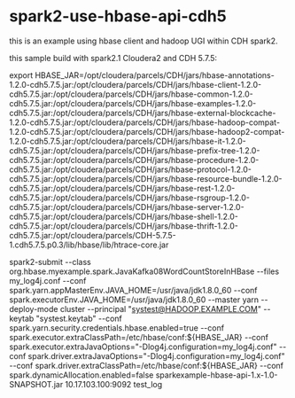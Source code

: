 # spark2-use-hbase-api-cdh5

this is an example using hbase client and hadoop UGI within CDH spark2.

this sample build with spark2.1 Cloudera2 and CDH 5.7.5:

export HBASE_JAR=/opt/cloudera/parcels/CDH/jars/hbase-annotations-1.2.0-cdh5.7.5.jar:/opt/cloudera/parcels/CDH/jars/hbase-client-1.2.0-cdh5.7.5.jar:/opt/cloudera/parcels/CDH/jars/hbase-common-1.2.0-cdh5.7.5.jar:/opt/cloudera/parcels/CDH/jars/hbase-examples-1.2.0-cdh5.7.5.jar:/opt/cloudera/parcels/CDH/jars/hbase-external-blockcache-1.2.0-cdh5.7.5.jar:/opt/cloudera/parcels/CDH/jars/hbase-hadoop-compat-1.2.0-cdh5.7.5.jar:/opt/cloudera/parcels/CDH/jars/hbase-hadoop2-compat-1.2.0-cdh5.7.5.jar:/opt/cloudera/parcels/CDH/jars/hbase-it-1.2.0-cdh5.7.5.jar:/opt/cloudera/parcels/CDH/jars/hbase-prefix-tree-1.2.0-cdh5.7.5.jar:/opt/cloudera/parcels/CDH/jars/hbase-procedure-1.2.0-cdh5.7.5.jar:/opt/cloudera/parcels/CDH/jars/hbase-protocol-1.2.0-cdh5.7.5.jar:/opt/cloudera/parcels/CDH/jars/hbase-resource-bundle-1.2.0-cdh5.7.5.jar:/opt/cloudera/parcels/CDH/jars/hbase-rest-1.2.0-cdh5.7.5.jar:/opt/cloudera/parcels/CDH/jars/hbase-rsgroup-1.2.0-cdh5.7.5.jar:/opt/cloudera/parcels/CDH/jars/hbase-server-1.2.0-cdh5.7.5.jar:/opt/cloudera/parcels/CDH/jars/hbase-shell-1.2.0-cdh5.7.5.jar:/opt/cloudera/parcels/CDH/jars/hbase-thrift-1.2.0-cdh5.7.5.jar:/opt/cloudera/parcels/CDH-5.7.5-1.cdh5.7.5.p0.3/lib/hbase/lib/htrace-core.jar

spark2-submit --class org.hbase.myexample.spark.JavaKafka08WordCountStoreInHBase --files my_log4j.conf --conf spark.yarn.appMasterEnv.JAVA_HOME=/usr/java/jdk1.8.0_60 --conf spark.executorEnv.JAVA_HOME=/usr/java/jdk1.8.0_60 --master yarn --deploy-mode cluster --principal "systest@HADOOP.EXAMPLE.COM" --keytab "systest.keytab" --conf spark.yarn.security.credentials.hbase.enabled=true  --conf spark.executor.extraClassPath=/etc/hbase/conf:${HBASE_JAR} --conf spark.executor.extraJavaOptions="-Dlog4j.configuration=my_log4j.conf"  --conf spark.driver.extraJavaOptions="-Dlog4j.configuration=my_log4j.conf" --conf spark.driver.extraClassPath=/etc/hbase/conf:${HBASE_JAR}  --conf spark.dynamicAllocation.enabled=false sparkexample-hbase-api-1.x-1.0-SNAPSHOT.jar 10.17.103.100:9092 test_log
